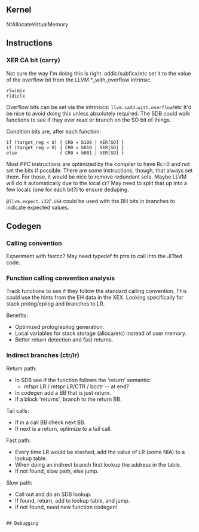 ## Kernel

NtAllocateVirtualMemory

## Instructions

### XER CA bit (carry)

Not sure the way I'm doing this is right. addic/subficx/etc set it to the value
of the overflow bit from the LLVM *_with_overflow intrinsic.

```
rlwimix
rldiclx
```

Overflow bits can be set via the intrinsics:
`llvm.sadd.with.overflow`/etc
It'd be nice to avoid doing this unless absolutely required. The SDB could
walk functions to see if they ever read or branch on the SO bit of things.

Condition bits are, after each function:
```
if (target_reg < 0) { CR0 = b100 | XER[SO] }
if (target_reg > 0) { CR0 = b010 | XER[SO] }
else                { CR0 = b001 | XER[SO] }
```
Most PPC instructions are optimized by the compiler to have Rc=0 and not set the
bits if possible. There are some instructions, though, that always set them.
For those, it would be nice to remove redundant sets. Maybe LLVM will do it
automatically due to the local cr? May need to split that up into a few locals
(one for each bit?) to ensure deduping.

`@llvm.expect.i32`/`.i64` could be used with the BH bits in branches to
indicate expected values.

## Codegen

### Calling convention

Experiment with fastcc? May need typedef fn ptrs to call into the JITted code.

### Function calling convention analysis

Track functions to see if they follow the standard calling convention.
This could use the hints from the EH data in the XEX. Looking specifically for
stack prolog/epilog and branches to LR.

Benefits:
- Optimized prolog/epilog generation.
- Local variables for stack storage (alloca/etc) instead of user memory.
- Better return detection and fast returns.

### Indirect branches (ctr/lr)

Return path:
- In SDB see if the function follows the 'return' semantic:
  - mfspr LR / mtspr LR/CTR / bcctr -- at end?
- In codegen add a BB that is just return.
- If a block 'returns', branch to the return BB.

Tail calls:
- If in a call BB check next BB.
- If next is a return, optimize to a tail call.

Fast path:
- Every time LR would be stashed, add the value of LR (some NIA) to a lookup
  table.
- When doing an indirect branch first lookup the address in the table.
- If not found, slow path, else jump.

Slow path:
- Call out and do an SDB lookup.
- If found, return, add to lookup table, and jump.
- If not found, need new function codegen!
```

## Debugging

